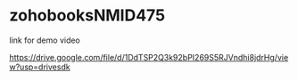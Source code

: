 # zohobooksNMID475

link for demo video

 https://drive.google.com/file/d/1DdTSP2Q3k92bPI269S5RJVndhi8jdrHg/view?usp=drivesdk
 
